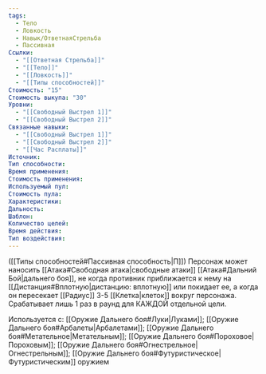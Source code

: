 ```yaml
---
tags:
  - Тело
  - Ловкость
  - Навык/ОтветнаяСтрельба
  - Пассивная
Ссылки:
  - "[[Ответная Стрельба]]"
  - "[[Тело]]"
  - "[[Ловкость]]"
  - "[[Типы способностей]]"
Стоимость: "15"
Стоимость выкупа: "30"
Уровни:
  - "[[Свободный Выстрел 1]]"
  - "[[Свободный Выстрел 2]]"
Связанные навыки:
  - "[[Свободный Выстрел 1]]"
  - "[[Свободный Выстрел 2]]"
  - "[[Час Расплаты]]"
Источник:
Тип способности:
Время применения:
Стоимость применения:
Используемый пул:
Стоимость пула:
Характеристики:
Дальность:
Шаблон:
Количество целей:
Время действия:
Тип воздействия:
---
```

([[Типы способностей#Пассивная способность|П]]) Персонаж может наносить [[Атака#Свободная атака|свободные атаки]] [[Атака#Дальний Бой|дальнего боя]], не когда противник приближается к нему на [[Дистанция#Вплотную|дистанцию: вплотную]] или покидает ее, а когда он пересекает [[Радиус]] 3-5 [[Клетка|клеток]] вокруг персонажа. Срабатывает лишь 1 раз в раунд для КАЖДОЙ отдельной цели. 

Используется с: [[Оружие Дальнего боя#Луки|Луками]]; [[Оружие Дальнего боя#Арбалеты|Арбалетами]]; [[Оружие Дальнего боя#Метательное|Метательным]]; [[Оружие Дальнего боя#Пороховое|Пороховым]]; [[Оружие Дальнего боя#Огнестрельное|Огнестрельным]]; [[Оружие Дальнего боя#Футуристическое|Футуристическим]] оружием